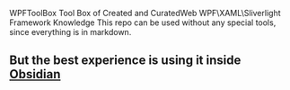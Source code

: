 
WPFToolBox
Tool Box of Created and CuratedWeb WPF\XAML\Sliverlight Framework Knowledge
This repo can be used without any special tools, since everything is in markdown.

But the best experience is using it inside [Obsidian](https://obsidian.md/)
-----------
